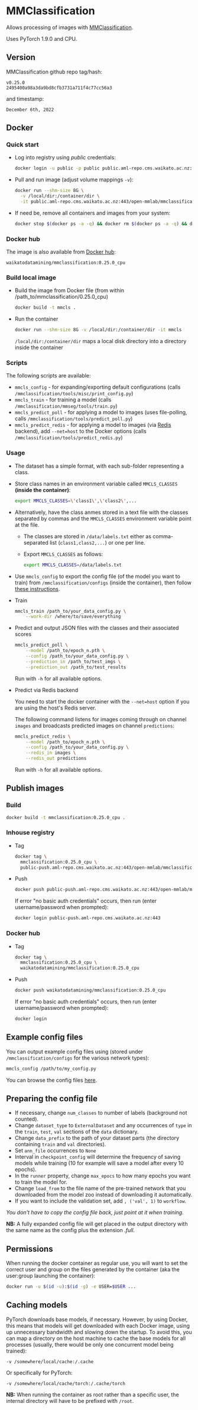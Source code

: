 # MMClassification

Allows processing of images with [MMClassification](https://github.com/open-mmlab/mmclassification).

Uses PyTorch 1.9.0 and CPU.

## Version

MMClassification github repo tag/hash:

```
v0.25.0
2495400a98a3da9bd8cfb3731a711f4c77cc56a3
```

and timestamp:

```
December 6th, 2022
```

## Docker

### Quick start

* Log into registry using *public* credentials:

  ```bash
  docker login -u public -p public public.aml-repo.cms.waikato.ac.nz:443 
  ```

* Pull and run image (adjust volume mappings `-v`):

  ```bash
  docker run --shm-size 8G \
    -v /local/dir:/container/dir \
    -it public.aml-repo.cms.waikato.ac.nz:443/open-mmlab/mmclassification:0.25.0_cpu
  ```

* If need be, remove all containers and images from your system:

  ```bash
  docker stop $(docker ps -a -q) && docker rm $(docker ps -a -q) && docker system prune -a
  ```

### Docker hub

The image is also available from [Docker hub](https://hub.docker.com/u/waikatodatamining):

```
waikatodatamining/mmclassification:0.25.0_cpu
```

### Build local image

* Build the image from Docker file (from within /path_to/mmclassification/0.25.0_cpu)

  ```bash
  docker build -t mmcls .
  ```
  
* Run the container

  ```bash
  docker run --shm-size 8G -v /local/dir:/container/dir -it mmcls
  ```
  `/local/dir:/container/dir` maps a local disk directory into a directory inside the container

### Scripts

The following scripts are available:

* `mmcls_config` - for expanding/exporting default configurations (calls `/mmclassification/tools/misc/print_config.py`)
* `mmcls_train` - for training a model (calls `/mmclassification/mmseg/tools/train.py`)
* `mmcls_predict_poll` - for applying a model to images (uses file-polling, calls `/mmclassification/tools/predict_poll.py`)
* `mmcls_predict_redis` - for applying a model to images (via [Redis](https://redis.io/) backend), 
  add `--net=host` to the Docker options (calls `/mmclassification/tools/predict_redis.py`)


### Usage

* The dataset has a simple format, with each sub-folder representing a class.
  
* Store class names in an environment variable called `MMCLS_CLASSES` **(inside the container)**:

  ```bash
  export MMCLS_CLASSES=\'class1\',\'class2\',...
  ```
  
* Alternatively, have the class anmes stored in a text file with the classes separated by commas and the `MMCLS_CLASSES`
  environment variable point at the file.
  
  * The classes are stored in `/data/labels.txt` either as comma-separated list (`class1,class2,...`) or one per line.
  
  * Export `MMCLS_CLASSES` as follows:

    ```bash
    export MMCLS_CLASSES=/data/labels.txt
    ```

* Use `mmcls_config` to export the config file (of the model you want to train) from `/mmclassification/configs` 
  (inside the container), then follow [these instructions](#config).

* Train

  ```bash
  mmcls_train /path_to/your_data_config.py \
      --work-dir /where/to/save/everything
  ```

* Predict and output JSON files with the classes and their associated scores

  ```bash
  mmcls_predict_poll \
      --model /path_to/epoch_n.pth \
      --config /path_to/your_data_config.py \
      --prediction_in /path_to/test_imgs \
      --prediction_out /path_to/test_results
  ```
  Run with `-h` for all available options.

* Predict via Redis backend

  You need to start the docker container with the `--net=host` option if you are using the host's Redis server.

  The following command listens for images coming through on channel `images` and broadcasts
  predicted images on channel `predictions`:

  ```bash
  mmcls_predict_redis \
      --model /path_to/epoch_n.pth \
      --config /path_to/your_data_config.py \
      --redis_in images \
      --redis_out predictions
  ```
  
  Run with `-h` for all available options.


## Publish images

### Build

```bash
docker build -t mmclassification:0.25.0_cpu .
```

### Inhouse registry  

* Tag

  ```bash
  docker tag \
    mmclassification:0.25.0_cpu \
    public-push.aml-repo.cms.waikato.ac.nz:443/open-mmlab/mmclassification:0.25.0_cpu
  ```
  
* Push

  ```bash
  docker push public-push.aml-repo.cms.waikato.ac.nz:443/open-mmlab/mmclassification:0.25.0_cpu
  ```
  If error "no basic auth credentials" occurs, then run (enter username/password when prompted):
  
  ```bash
  docker login public-push.aml-repo.cms.waikato.ac.nz:443
  ```

### Docker hub  

* Tag

  ```bash
  docker tag \
    mmclassification:0.25.0_cpu \
    waikatodatamining/mmclassification:0.25.0_cpu
  ```
  
* Push

  ```bash
  docker push waikatodatamining/mmclassification:0.25.0_cpu
  ```
  If error "no basic auth credentials" occurs, then run (enter username/password when prompted):
  
  ```bash
  docker login
  ``` 

## Example config files

You can output example config files using (stored under `/mmclassification/configs` for the various network types):

```bash
mmcls_config /path/to/my_config.py
```

You can browse the config files [here](https://github.com/open-mmlab/mmclassification/tree/v0.25.0/configs).


## <a name="config">Preparing the config file</a>

* If necessary, change `num_classes` to number of labels (background not counted).
* Change `dataset_type` to `ExternalDataset` and any occurrences of `type` in the `train`, `test`, `val` 
  sections of the `data` dictionary.
* Change `data_prefix` to the path of your dataset parts (the directory containing `train` and `val` directories).
* Set `ann_file` occurrences to `None`   
* Interval in `checkpoint_config` will determine the frequency of saving models while training 
  (10 for example will save a model after every 10 epochs).
* In the `runner` property, change `max_epocs` to how many epochs you want to train the model for.
* Change `load_from` to the file name of the pre-trained network that you downloaded from the model zoo instead
  of downloading it automatically.
* If you want to include the validation set, add `, ('val', 1)` to `workflow`.

_You don't have to copy the config file back, just point at it when training._

**NB:** A fully expanded config file will get placed in the output directory with the same
name as the config plus the extension *.full*.


## Permissions

When running the docker container as regular use, you will want to set the correct
user and group on the files generated by the container (aka the user:group launching
the container):

```bash
docker run -u $(id -u):$(id -g) -e USER=$USER ...
```

## Caching models

PyTorch downloads base models, if necessary. However, by using Docker, this means that 
models will get downloaded with each Docker image, using up unnecessary bandwidth and
slowing down the startup. To avoid this, you can map a directory on the host machine
to cache the base models for all processes (usually, there would be only one concurrent
model being trained):  

```
-v /somewhere/local/cache:/.cache
```

Or specifically for PyTorch:

```
-v /somewhere/local/cache/torch:/.cache/torch
```

**NB:** When running the container as root rather than a specific user, the internal directory will have to be
prefixed with `/root`. 
